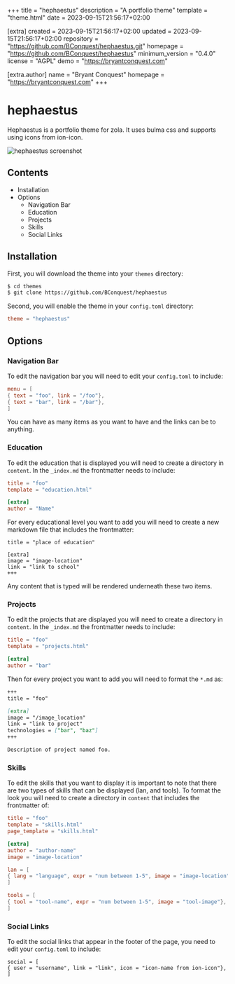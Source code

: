 
+++
title = "hephaestus"
description = "A portfolio theme"
template = "theme.html"
date = 2023-09-15T21:56:17+02:00

[extra]
created = 2023-09-15T21:56:17+02:00
updated = 2023-09-15T21:56:17+02:00
repository = "https://github.com/BConquest/hephaestus.git"
homepage = "https://github.com/BConquest/hephaestus"
minimum_version = "0.4.0"
license = "AGPL"
demo = "https://bryantconquest.com"

[extra.author]
name = "Bryant Conquest"
homepage = "https://bryantconquest.com"
+++        

# hephaestus
Hephaestus is a portfolio theme for zola. It uses bulma css and supports using icons from ion-icon.

![hephaestus screenshot](screenshot.png?raw=true)

## Contents
- Installation
- Options
	- Navigation Bar
	- Education
	- Projects
	- Skills
	- Social Links

## Installation

First, you will download the theme into your `themes` directory:

```bash
$ cd themes
$ git clone https://github.com/BConquest/hephaestus
```

Second, you will enable the theme in your `config.toml` directory:

```toml
theme = "hephaestus"
```

## Options
### Navigation Bar
To edit the navigation bar you will need to edit your `config.toml` to include:

```toml
menu = [
{ text = "foo", link = "/foo"},
{ text = "bar", link = "/bar"},
]
```
You can have as many items as you want to have and the links can be to anything.

### Education
To edit the education that is displayed you will need to create a directory in `content`.
In the `_index.md` the frontmatter needs to include:

```TOML
title = "foo"
template = "education.html"

[extra]
author = "Name"
```

For every educational level you want to add you will need to create a new markdown file that includes the frontmatter:

```
title = "place of education"

[extra]
image = "image-location"
link = "link to school"
+++
```

Any content that is typed will be rendered underneath these two items.

### Projects
To edit the projects that are displayed you will need to create a directory in `content`.
In the `_index.md` the frontmatter needs to include:

```TOML
title = "foo"
template = "projects.html"

[extra]
author = "bar"
```

Then for every project you want to add you will need to format the `*.md` as:

```md
+++
title = "foo"

[extra]
image = "/image_location"
link = "link to project"
technologies = ["bar", "baz"]
+++

Description of project named foo.
```

### Skills

To edit the skills that you want to display it is important to note that there are two types of skills that can be
displayed (lan, and tools). To format the look you will need to create a directory in `content` that includes the
frontmatter of:

```TOML
title = "foo"
template = "skills.html"
page_template = "skills.html"

[extra]
author = "author-name"
image = "image-location"

lan = [
{ lang = "language", expr = "num between 1-5", image = "image-location", comfort = "word to describe comfort"},
]

tools = [
{ tool = "tool-name", expr = "num between 1-5", image = "tool-image"},
]
```

### Social Links
To edit the social links that appear in the footer of the page, you need to edit your `config.toml` to include:

```
social = [
{ user = "username", link = "link", icon = "icon-name from ion-icon"},
]
```

        